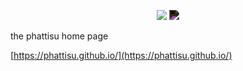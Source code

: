 <p align="center">
  <img src="https://latex.codecogs.com/svg.latex?\Huge{\text{P}_{\!\!\text{H}}\>\!\!\text{A}^{\!\!\text{T}}\!\text{T}_{\;\!\!\!\text{I}}\>\!\!\text{S}^{\!\text{U}}}" media="(prefers-color-scheme: light)">
  <img src="https://latex.codecogs.com/svg.latex?\Huge{\text{P}_{\!\!\text{H}}\>\!\!\text{A}^{\!\!\text{T}}\!\text{T}_{\;\!\!\!\text{I}}\>\!\!\text{S}^{\!\text{U}}}" media="(prefers-color-scheme: dark)" style="filter: invert(100%);">
</p>

the phattisu home page

[https://phattisu.github.io/](https://phattisu.github.io/)

